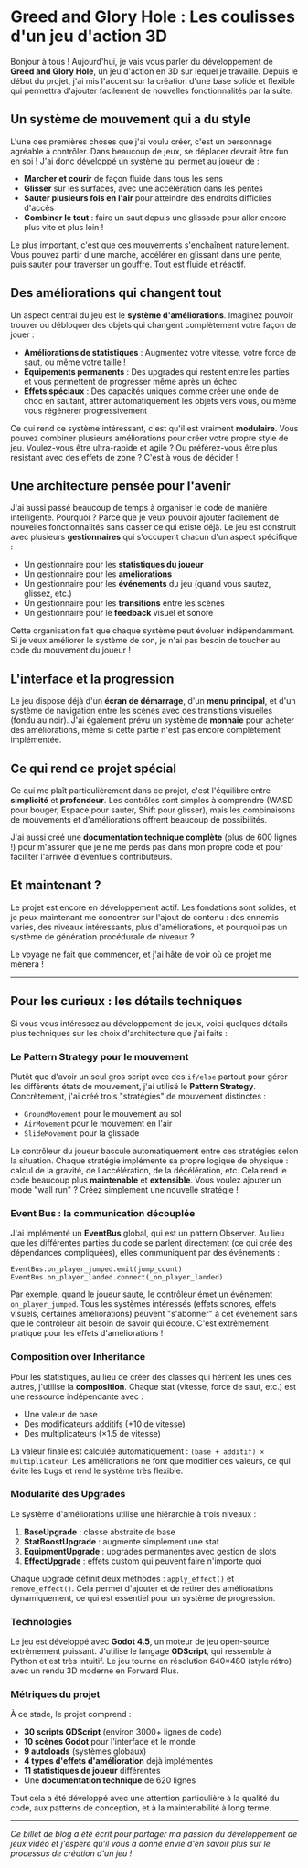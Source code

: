 # Greed and Glory Hole : Les coulisses d'un jeu d'action 3D

Bonjour à tous ! Aujourd'hui, je vais vous parler du développement de **Greed and Glory Hole**, un jeu d'action en 3D sur lequel je travaille. Depuis le début du projet, j'ai mis l'accent sur la création d'une base solide et flexible qui permettra d'ajouter facilement de nouvelles fonctionnalités par la suite.

## Un système de mouvement qui a du style

L'une des premières choses que j'ai voulu créer, c'est un personnage agréable à contrôler. Dans beaucoup de jeux, se déplacer devrait être fun en soi ! J'ai donc développé un système qui permet au joueur de :

- **Marcher et courir** de façon fluide dans tous les sens
- **Glisser** sur les surfaces, avec une accélération dans les pentes
- **Sauter plusieurs fois en l'air** pour atteindre des endroits difficiles d'accès
- **Combiner le tout** : faire un saut depuis une glissade pour aller encore plus vite et plus loin !

Le plus important, c'est que ces mouvements s'enchaînent naturellement. Vous pouvez partir d'une marche, accélérer en glissant dans une pente, puis sauter pour traverser un gouffre. Tout est fluide et réactif.

## Des améliorations qui changent tout

Un aspect central du jeu est le **système d'améliorations**. Imaginez pouvoir trouver ou débloquer des objets qui changent complètement votre façon de jouer :

- **Améliorations de statistiques** : Augmentez votre vitesse, votre force de saut, ou même votre taille !
- **Équipements permanents** : Des upgrades qui restent entre les parties et vous permettent de progresser même après un échec
- **Effets spéciaux** : Des capacités uniques comme créer une onde de choc en sautant, attirer automatiquement les objets vers vous, ou même vous régénérer progressivement

Ce qui rend ce système intéressant, c'est qu'il est vraiment **modulaire**. Vous pouvez combiner plusieurs améliorations pour créer votre propre style de jeu. Voulez-vous être ultra-rapide et agile ? Ou préférez-vous être plus résistant avec des effets de zone ? C'est à vous de décider !

## Une architecture pensée pour l'avenir

J'ai aussi passé beaucoup de temps à organiser le code de manière intelligente. Pourquoi ? Parce que je veux pouvoir ajouter facilement de nouvelles fonctionnalités sans casser ce qui existe déjà. Le jeu est construit avec plusieurs **gestionnaires** qui s'occupent chacun d'un aspect spécifique :

- Un gestionnaire pour les **statistiques du joueur**
- Un gestionnaire pour les **améliorations**
- Un gestionnaire pour les **événements** du jeu (quand vous sautez, glissez, etc.)
- Un gestionnaire pour les **transitions** entre les scènes
- Un gestionnaire pour le **feedback** visuel et sonore

Cette organisation fait que chaque système peut évoluer indépendamment. Si je veux améliorer le système de son, je n'ai pas besoin de toucher au code du mouvement du joueur !

## L'interface et la progression

Le jeu dispose déjà d'un **écran de démarrage**, d'un **menu principal**, et d'un système de navigation entre les scènes avec des transitions visuelles (fondu au noir). J'ai également prévu un système de **monnaie** pour acheter des améliorations, même si cette partie n'est pas encore complètement implémentée.

## Ce qui rend ce projet spécial

Ce qui me plaît particulièrement dans ce projet, c'est l'équilibre entre **simplicité** et **profondeur**. Les contrôles sont simples à comprendre (WASD pour bouger, Espace pour sauter, Shift pour glisser), mais les combinaisons de mouvements et d'améliorations offrent beaucoup de possibilités.

J'ai aussi créé une **documentation technique complète** (plus de 600 lignes !) pour m'assurer que je ne me perds pas dans mon propre code et pour faciliter l'arrivée d'éventuels contributeurs.

## Et maintenant ?

Le projet est encore en développement actif. Les fondations sont solides, et je peux maintenant me concentrer sur l'ajout de contenu : des ennemis variés, des niveaux intéressants, plus d'améliorations, et pourquoi pas un système de génération procédurale de niveaux ?

Le voyage ne fait que commencer, et j'ai hâte de voir où ce projet me mènera !

---

## Pour les curieux : les détails techniques

Si vous vous intéressez au développement de jeux, voici quelques détails plus techniques sur les choix d'architecture que j'ai faits :

### Le Pattern Strategy pour le mouvement

Plutôt que d'avoir un seul gros script avec des `if/else` partout pour gérer les différents états de mouvement, j'ai utilisé le **Pattern Strategy**. Concrètement, j'ai créé trois "stratégies" de mouvement distinctes :
- `GroundMovement` pour le mouvement au sol
- `AirMovement` pour le mouvement en l'air
- `SlideMovement` pour la glissade

Le contrôleur du joueur bascule automatiquement entre ces stratégies selon la situation. Chaque stratégie implémente sa propre logique de physique : calcul de la gravité, de l'accélération, de la décélération, etc. Cela rend le code beaucoup plus **maintenable** et **extensible**. Vous voulez ajouter un mode "wall run" ? Créez simplement une nouvelle stratégie !

### Event Bus : la communication découplée

J'ai implémenté un **EventBus** global, qui est un pattern Observer. Au lieu que les différentes parties du code se parlent directement (ce qui crée des dépendances compliquées), elles communiquent par des événements :

```gdscript
EventBus.on_player_jumped.emit(jump_count)
EventBus.on_player_landed.connect(_on_player_landed)
```

Par exemple, quand le joueur saute, le contrôleur émet un événement `on_player_jumped`. Tous les systèmes intéressés (effets sonores, effets visuels, certaines améliorations) peuvent "s'abonner" à cet événement sans que le contrôleur ait besoin de savoir qui écoute. C'est extrêmement pratique pour les effets d'améliorations !

### Composition over Inheritance

Pour les statistiques, au lieu de créer des classes qui héritent les unes des autres, j'utilise la **composition**. Chaque stat (vitesse, force de saut, etc.) est une ressource indépendante avec :
- Une valeur de base
- Des modificateurs additifs (+10 de vitesse)
- Des multiplicateurs (×1.5 de vitesse)

La valeur finale est calculée automatiquement : `(base + additif) × multiplicateur`. Les améliorations ne font que modifier ces valeurs, ce qui évite les bugs et rend le système très flexible.

### Modularité des Upgrades

Le système d'améliorations utilise une hiérarchie à trois niveaux :
1. **BaseUpgrade** : classe abstraite de base
2. **StatBoostUpgrade** : augmente simplement une stat
3. **EquipmentUpgrade** : upgrades permanentes avec gestion de slots
4. **EffectUpgrade** : effets custom qui peuvent faire n'importe quoi

Chaque upgrade définit deux méthodes : `apply_effect()` et `remove_effect()`. Cela permet d'ajouter et de retirer des améliorations dynamiquement, ce qui est essentiel pour un système de progression.

### Technologies

Le jeu est développé avec **Godot 4.5**, un moteur de jeu open-source extrêmement puissant. J'utilise le langage **GDScript**, qui ressemble à Python et est très intuitif. Le jeu tourne en résolution 640×480 (style rétro) avec un rendu 3D moderne en Forward Plus.

### Métriques du projet

À ce stade, le projet comprend :
- **30 scripts GDScript** (environ 3000+ lignes de code)
- **10 scènes Godot** pour l'interface et le monde
- **9 autoloads** (systèmes globaux)
- **4 types d'effets d'amélioration** déjà implémentés
- **11 statistiques de joueur** différentes
- Une **documentation technique** de 620 lignes

Tout cela a été développé avec une attention particulière à la qualité du code, aux patterns de conception, et à la maintenabilité à long terme.

---

*Ce billet de blog a été écrit pour partager ma passion du développement de jeux vidéo et j'espère qu'il vous a donné envie d'en savoir plus sur le processus de création d'un jeu !*
